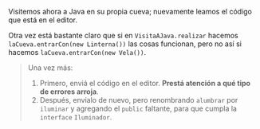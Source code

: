 Visitemos ahora a Java en su propia cueva; nuevamente leamos el código que está en el editor. 

Otra vez está bastante claro que si en `VisitaAJava.realizar` hacemos `laCueva.entrarCon(new Linterna())` las cosas funcionan, pero no así si hacemos `laCueva.entrarCon(new Vela())`.

> Una vez más:  
> 
>  1. Primero, enviá el código en el editor. **Prestá atención a qué tipo de errores arroja**. 
>  2. Después, envialo de nuevo, pero renombrando `alumbrar` por `iluminar` y agregando el `public` faltante, para que cumpla la `interface` `Iluminador`.

